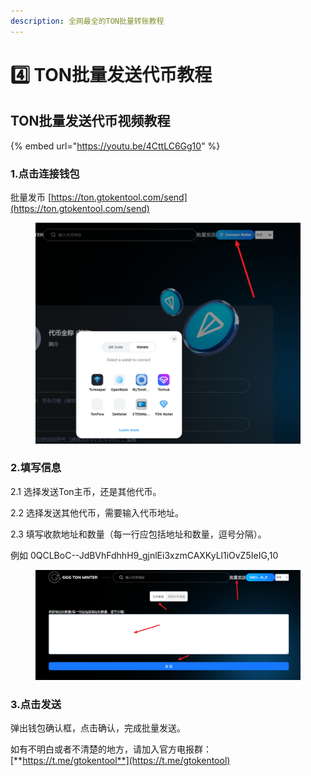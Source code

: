 ```yaml
---
description: 全网最全的TON批量转账教程
---
```


# 4️⃣ TON批量发送代币教程

## TON批量发送代币视频教程

{% embed url="https://youtu.be/4CttLC6Gg10" %}

### 1.点击连接钱包

批量发币 [https://ton.gtokentool.com/send](https://ton.gtokentool.com/send)

<figure><img src="../.gitbook/assets/ton1 (1).png" alt=""><figcaption></figcaption></figure>

### 2.填写信息

2.1 选择发送Ton主币，还是其他代币。

2.2 选择发送其他代币，需要输入代币地址。

2.3 填写收款地址和数量（每一行应包括地址和数量，逗号分隔）。

例如 0QCLBoC--JdBVhFdhhH9\_gjnlEi3xzmCAXKyLl1iOvZ5IeIG,10

<figure><img src="../.gitbook/assets/ton4.png" alt=""><figcaption></figcaption></figure>

### 3.点击发送

弹出钱包确认框，点击确认，完成批量发送。



如有不明白或者不清楚的地方，请加入官方电报群：[**https://t.me/gtokentool**](https://t.me/gtokentool)
